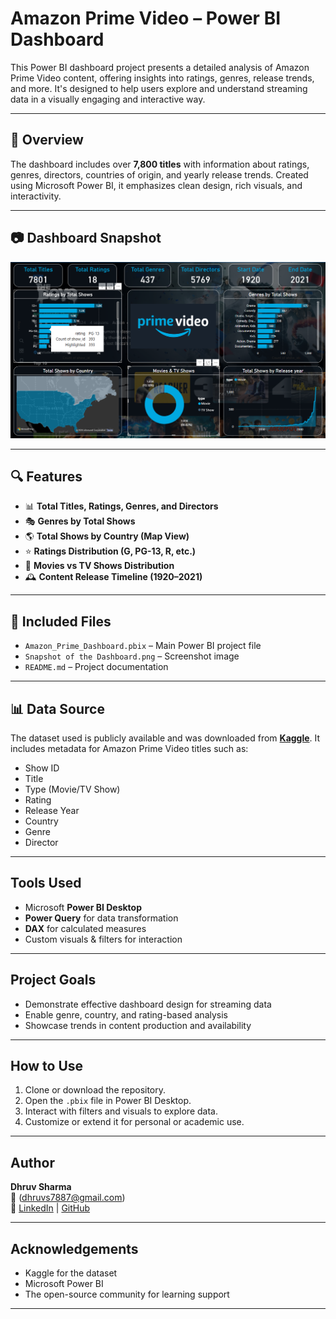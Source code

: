# Amazon Prime Video – Power BI Dashboard

This Power BI dashboard project presents a detailed analysis of Amazon Prime Video content, offering insights into ratings, genres, release trends, and more. It's designed to help users explore and understand streaming data in a visually engaging and interactive way.

---

## 📌 Overview

The dashboard includes over **7,800 titles** with information about ratings, genres, directors, countries of origin, and yearly release trends. Created using Microsoft Power BI, it emphasizes clean design, rich visuals, and interactivity.

---

## 📷 Dashboard Snapshot

![Dashboard Preview](Snapshot%20of%20the%20Dashboard.png)

---

## 🔍 Features

- 📊 **Total Titles, Ratings, Genres, and Directors**
- 🎭 **Genres by Total Shows**
- 🌎 **Total Shows by Country (Map View)**
- ⭐ **Ratings Distribution (G, PG-13, R, etc.)**
- 🧬 **Movies vs TV Shows Distribution**
- 🕰️ **Content Release Timeline (1920–2021)**

---

## 📁 Included Files

- `Amazon_Prime_Dashboard.pbix` – Main Power BI project file  
- `Snapshot of the Dashboard.png` – Screenshot image  
- `README.md` – Project documentation

---

## 📊 Data Source

The dataset used is publicly available and was downloaded from **[Kaggle](https://www.kaggle.com/)**. It includes metadata for Amazon Prime Video titles such as:

- Show ID  
- Title  
- Type (Movie/TV Show)  
- Rating  
- Release Year  
- Country  
- Genre  
- Director

---

## Tools Used

- Microsoft **Power BI Desktop**  
- **Power Query** for data transformation  
- **DAX** for calculated measures  
- Custom visuals & filters for interaction

---

## Project Goals

- Demonstrate effective dashboard design for streaming data  
- Enable genre, country, and rating-based analysis  
- Showcase trends in content production and availability  

---

## How to Use

1. Clone or download the repository.
2. Open the `.pbix` file in Power BI Desktop.
3. Interact with filters and visuals to explore data.
4. Customize or extend it for personal or academic use.

---

## Author

**Dhruv Sharma**  
📧 (dhruvs7887@gmail.com)  
🔗 [LinkedIn](https://www.linkedin.com/in/dhruvsharma7887/) | [GitHub](https://github.com/dhruvsharma7)

---

## Acknowledgements

- Kaggle for the dataset  
- Microsoft Power BI  
- The open-source community for learning support

---

